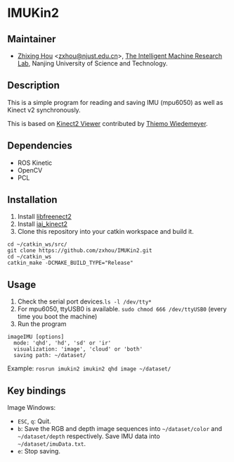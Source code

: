# IMUKin2

## Maintainer

- [Zhixing Hou](https://sites.google.com/view/zhixing-hou) <<zxhou@njust.edu.cn>>, [The Intelligent Machine Research Lab](https://sites.google.com/view/huikonglab/home), Nanjing University of Science and Technology.


## Description

This is a simple program for reading and saving IMU (mpu6050) as well as Kinect v2 synchronously.

This is based on [Kinect2 Viewer](https://github.com/code-iai/iai_kinect2/tree/master/kinect2_viewer) contributed by [Thiemo Wiedemeyer](https://ai.uni-bremen.de/team/thiemo_wiedemeyer).

## Dependencies

- ROS Kinetic
- OpenCV
- PCL

## Installation  
1. Install [libfreenect2](https://github.com/OpenKinect/libfreenect2)  
2. Install [iai_kinect2](https://github.com/code-iai/iai_kinect2)  
3. Clone this repository into your catkin workspace and build it.    
```
cd ~/catkin_ws/src/
git clone https://github.com/zxhou/IMUKin2.git
cd ~/catkin_ws
catkin_make -DCMAKE_BUILD_TYPE="Release"
```
## Usage
1. Check the serial port devices.`ls -l /dev/tty*`  
2. For mpu6050, ttyUSB0 is available. `sudo chmod 666 /dev/ttyUSB0` (every time you boot the machine)  
3. Run the program
```
imageIMU [options]
  mode: 'qhd', 'hd', 'sd' or 'ir'
  visualization: 'image', 'cloud' or 'both'
  saving path: ~/dataset/
```
Example: `rosrun imukin2 imukin2 qhd image ~/dataset/`

## Key bindings

Image Windows:
- `ESC`, `q`: Quit.
- `b`: Save the RGB and depth image sequences into `~/dataset/color` and `~/dataset/depth` respectively. Save IMU data into `~/dataset/imuData.txt`.
- `e`: Stop saving.

